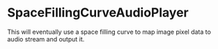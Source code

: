 # SpaceFillingCurveAudioPlayer
This will eventually use a space filling curve to map image pixel data to audio stream and output it.

